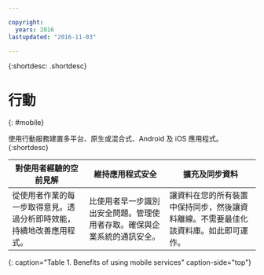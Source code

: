 ```yaml
---

copyright:
  years: 2016
lastupdated: "2016-11-03"

---
```



{:shortdesc: .shortdesc}

# 行動
{: #mobile}

使用行動服務建置多平台、原生或混合式、Android 及 iOS 應用程式。
{:shortdesc}


對使用者經驗的空前見解 | 維持應用程式安全 | 擴充及同步資料
---- | ---- | ----
從使用者作業的每一步取得意見。透過分析即時效能，持續地改善應用程式。 | 比使用者早一步識別出安全問題。管理使用者存取。確保與企業系統的通訊安全。 | 讓資料在您的所有裝置中保持同步，然後讓資料離線。不需要最佳化該資料庫。如此即可運作。
{: caption="Table 1. Benefits of using mobile services" caption-side="top"}
